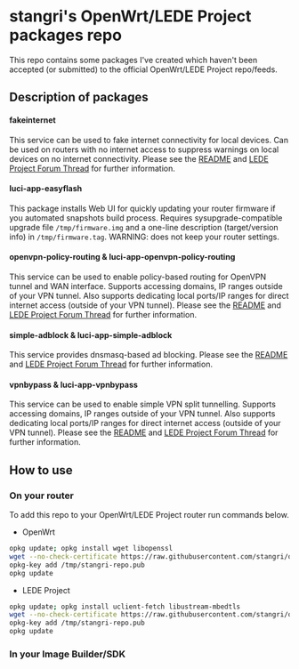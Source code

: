 # stangri's OpenWrt/LEDE Project packages repo
This repo contains some packages I've created which haven't been accepted (or submitted) to the official OpenWrt/LEDE Project repo/feeds.


## Description of packages

#### fakeinternet
This service can be used to fake internet connectivity for local devices.
Can be used on routers with no internet access to suppress warnings on local devices on no internet connectivity. Please see the [README](https://github.com/stangri/openwrt-packages/blob/fakeinternet/net/fakeinternet/files/) and [LEDE Project Forum Thread](https://forum.lede-project.org/t/fakeinternet-service-package-wip/924) for further information.

#### luci-app-easyflash
This package installs Web UI for quickly updating your router firmware if you automated snapshots build process. Requires sysupgrade-compatible upgrade file ```/tmp/firmware.img``` and a one-line description (target/version info) in ```/tmp/firmware.tag```. WARNING: does not keep your router settings.

#### openvpn-policy-routing & luci-app-openvpn-policy-routing
This service can be used to enable policy-based routing for OpenVPN tunnel and WAN interface.
Supports accessing domains, IP ranges outside of your VPN tunnel.
Also supports dedicating local ports/IP ranges for direct internet access (outside of your VPN tunnel).
Please see the [README](https://github.com/stangri/openwrt-packages/blob/openvpn-policy-routing/net/openvpn-policy-routing/files/) and [LEDE Project Forum Thread](https://forum.lede-project.org/t/openvpn-policy-based-routing-web-ui-testers-needed/1422/1) for further information.


#### simple-adblock & luci-app-simple-adblock
This service provides dnsmasq-based ad blocking.
Please see the [README](https://github.com/stangri/openwrt-packages/blob/simple-adblock/net/simple-adblock/files/) and [LEDE Project Forum Thread](https://forum.lede-project.org/t/simple-adblock-fast-lightweight-and-fully-uci-luci-configurable-ad-blocking/1327) for further information.


#### vpnbypass & luci-app-vpnbypass
This service can be used to enable simple VPN split tunnelling.
Supports accessing domains, IP ranges outside of your VPN tunnel.
Also supports dedicating local ports/IP ranges for direct internet access (outside of your VPN tunnel).
Please see the [README](https://github.com/stangri/openwrt-packages/blob/vpnbypass/net/vpnbypass/files/) and [LEDE Project Forum Thread](https://forum.lede-project.org/t/vpn-bypass-split-tunneling-service-luci-ui/1106/12) for further information.

## How to use

### On your router
To add this repo to your OpenWrt/LEDE Project router run commands below.

- OpenWrt
```sh
opkg update; opkg install wget libopenssl
wget --no-check-certificate https://raw.githubusercontent.com/stangri/openwrt-repo/master/stangri-repo.pub -O /tmp/stangri-repo.pub
opkg-key add /tmp/stangri-repo.pub
opkg update
```

- LEDE Project
```sh
opkg update; opkg install uclient-fetch libustream-mbedtls
wget --no-check-certificate https://raw.githubusercontent.com/stangri/openwrt-repo/master/stangri-repo.pub -O /tmp/stangri-repo.pub
opkg-key add /tmp/stangri-repo.pub
opkg update
```

### In your Image Builder/SDK

